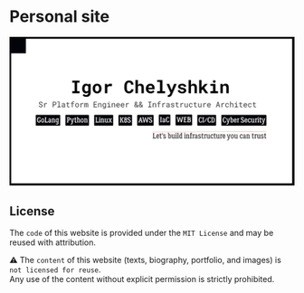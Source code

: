 # Personal site 
![Alt text](./site/public/og-image.png)

## License

The `code` of this website is provided under the `MIT License` and may be reused with attribution.

⚠️ The `content` of this website (texts, biography, portfolio, and images) is `not licensed for reuse`.  
Any use of the content without explicit permission is strictly prohibited.
